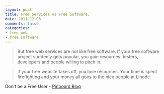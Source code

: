 ```yaml
---
layout: post
title: Free Services vs Free Software.
date: 2011-12-06
comments: false
categories:
- free web
- free software
---
```


>But free web services are not like free software. If your free software project suddenly gets popular, you gain resources: testers, developers and people willing to pitch in.

> If your free website takes off, you lose resources. Your time is spent firefighting and your money all goes to the nice people at Linode.

Don't be a Free User - [Pinboard Blog](http://blog.pinboard.in/2011/12/don_t_be_a_free_user/)
